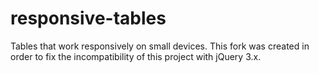 # responsive-tables
Tables that work responsively on small devices.
This fork was created in order to fix the incompatibility of this project with jQuery 3.x.
